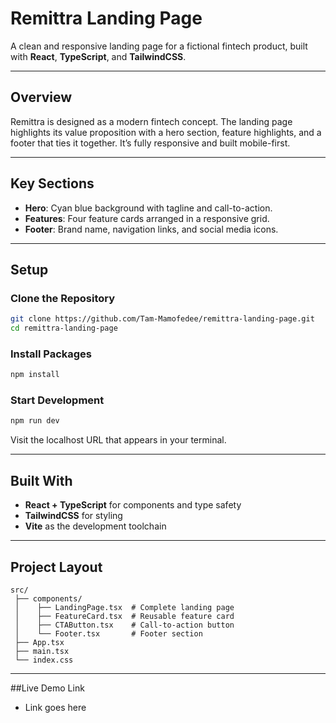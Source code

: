 # Remittra Landing Page

A clean and responsive landing page for a fictional fintech product, built with **React**, **TypeScript**, and **TailwindCSS**.

---

## Overview

Remittra is designed as a modern fintech concept. The landing page highlights its value proposition with a hero section, feature highlights, and a footer that ties it together. It’s fully responsive and built mobile-first.

---

## Key Sections

* **Hero**: Cyan blue background with tagline and call-to-action.
* **Features**: Four feature cards arranged in a responsive grid.
* **Footer**: Brand name, navigation links, and social media icons.

---

## Setup

### Clone the Repository

```bash
git clone https://github.com/Tam-Mamofedee/remittra-landing-page.git
cd remittra-landing-page
```

### Install Packages

```bash
npm install
```

### Start Development

```bash
npm run dev
```

Visit the localhost URL that appears in your terminal.

---

## Built With

* **React + TypeScript** for components and type safety
* **TailwindCSS** for styling
* **Vite** as the development toolchain

---

## Project Layout

```
src/
 ├── components/
 │    ├── LandingPage.tsx  # Complete landing page
 │    ├── FeatureCard.tsx  # Reusable feature card
 │    ├── CTAButton.tsx    # Call-to-action button
 │    └── Footer.tsx       # Footer section
 ├── App.tsx
 ├── main.tsx
 └── index.css
```

---

##Live Demo Link

* Link goes here

